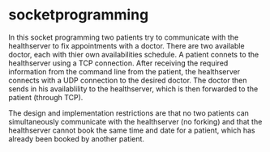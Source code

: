 # socketprogramming
In this socket programming two patients try to communicate with the healthserver to fix appointments with a doctor. There are two available doctor, each with thier own availabilities schedule. 
A patient connets to the healthserver using a TCP connection. After receiving the required information from the command line from the patient, the healthserver connects with a UDP connection to the desired doctor.
The doctor then sends in his availablility to the healthserver, which is then forwarded to the patient (through TCP).

The design and implementation restrictions are that no two patients can simultaneously communicate with the healthserver (no forking) and that the healthserver cannot book the same time and date for a patient, which has already been booked by another patient.
